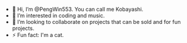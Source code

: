 - 👋 Hi, I’m @PengWin553. You can call me Kobayashi.
- 👀 I’m interested in coding and music.
- 💞️ I’m looking to collaborate on projects that can be sold and for fun projects.
- ⚡ Fun fact: I'm a cat.

<!---
PengWin553/PengWin553 is a ✨ special ✨ repository because its `README.md` (this file) appears on your GitHub profile.
You can click the Preview link to take a look at your changes.
--->
